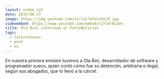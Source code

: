 ```yaml
---
layout: video.njk
date: 2019-06-27
image: https://img.youtube.com/vi/c2xldrkCaVo/0.jpg
videoembed: https://www.youtube.com/embed/c2xldrkCaVo
title: Ola Bini interview at PuntoNoticias
tags:
  - latestnewsen
  - post
  - en
---
```


En nuestra primera emisión tuvimos a Ola Bini, desarrollador de software y programador sueco, quien contó cómo fue su detención, arbitraria e ilegal, según sus abogados, que lo llevó a la cárcel. 




